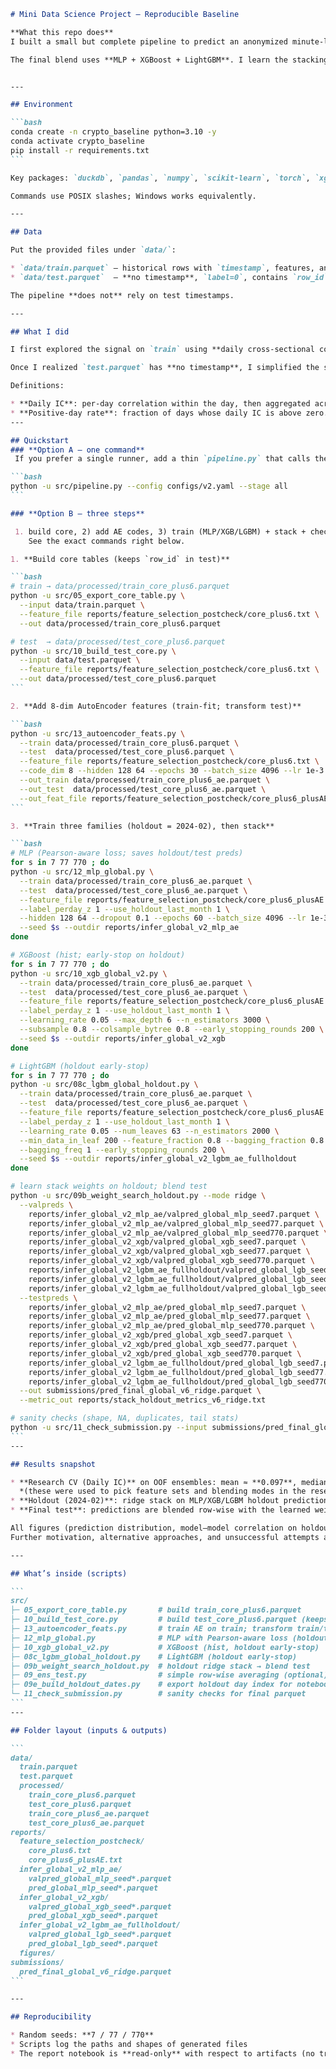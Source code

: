 ````markdown
# Mini Data Science Project — Reproducible Baseline

**What this repo does**
I built a small but complete pipeline to predict an anonymized minute‑level target from tabular features. The work is split on purpose: a **research line** (train/validation only) where I judge ideas by **Daily IC** (per‑day cross‑sectional correlation), and a **submission line** (train→test) that **doesn’t rely on timestamps** so it runs on `test.parquet` as it is.

The final blend uses **MLP + XGBoost + LightGBM**. I learn the stacking weights on the **last month in training (2024‑02)** and then apply the same weights to the test predictions. Any statistic that could leak—winsor thresholds, scalers, the AutoEncoder, and the stacker—is fit on training (or on the holdout month) and reused for validation/test. Test is streamed by DuckDB in chunks to keep memory stable.


---

## Environment

```bash
conda create -n crypto_baseline python=3.10 -y
conda activate crypto_baseline
pip install -r requirements.txt
```

Key packages: `duckdb`, `pandas`, `numpy`, `scikit-learn`, `torch`, `xgboost`, `lightgbm`, `matplotlib`, `seaborn`.

Commands use POSIX slashes; Windows works equivalently.

---

## Data

Put the provided files under `data/`:

* `data/train.parquet` — historical rows with `timestamp`, features, and `label`.
* `data/test.parquet`  — **no timestamp**, `label=0`, contains `row_id` and the same feature columns as train.

The pipeline **does not** rely on test timestamps.

---

## What I did 

I first explored the signal on `train` using **daily cross‑sectional correlation** (“daily IC”): for each day, compute Pearson correlation between predictions and labels **within that day**, then summarize across days (mean/median and the fraction of positive days). This told me which ideas were stable **through time**.

Once I realized `test.parquet` has **no timestamp**, I simplified the submission to a **global recipe** that does not need a day key: fit **column‑wise winsorization (1%/99%)** and **standardization** on training only; train a shallow **AutoEncoder** on training to obtain **8 nonlinear codes**; then train three families (MLP / XGBoost / LightGBM) and **stack their predictions** using weights learned on the last month of training.

Definitions:

* **Daily IC**: per‑day correlation within the day, then aggregated across days.
* **Positive‑day rate**: fraction of days whose daily IC is above zero.
---

## Quickstart 
### **Option A — one command**
 If you prefer a single runner, add a thin `pipeline.py` that calls the same scripts

```bash
python -u src/pipeline.py --config configs/v2.yaml --stage all
```

### **Option B — three steps**

 1. build core, 2) add AE codes, 3) train (MLP/XGB/LGBM) + stack + check.
    See the exact commands right below.

1. **Build core tables (keeps `row_id` in test)**

```bash
# train → data/processed/train_core_plus6.parquet
python -u src/05_export_core_table.py \
  --input data/train.parquet \
  --feature_file reports/feature_selection_postcheck/core_plus6.txt \
  --out data/processed/train_core_plus6.parquet

# test  → data/processed/test_core_plus6.parquet
python -u src/10_build_test_core.py \
  --input data/test.parquet \
  --feature_file reports/feature_selection_postcheck/core_plus6.txt \
  --out data/processed/test_core_plus6.parquet
```

2. **Add 8‑dim AutoEncoder features (train‑fit; transform test)**

```bash
python -u src/13_autoencoder_feats.py \
  --train data/processed/train_core_plus6.parquet \
  --test  data/processed/test_core_plus6.parquet \
  --feature_file reports/feature_selection_postcheck/core_plus6.txt \
  --code_dim 8 --hidden 128 64 --epochs 30 --batch_size 4096 --lr 1e-3 --seed 7 \
  --out_train data/processed/train_core_plus6_ae.parquet \
  --out_test  data/processed/test_core_plus6_ae.parquet \
  --out_feat_file reports/feature_selection_postcheck/core_plus6_plusAE.txt
```

3. **Train three families (holdout = 2024‑02), then stack**

```bash
# MLP (Pearson-aware loss; saves holdout/test preds)
for s in 7 77 770 ; do
python -u src/12_mlp_global.py \
  --train data/processed/train_core_plus6_ae.parquet \
  --test  data/processed/test_core_plus6_ae.parquet \
  --feature_file reports/feature_selection_postcheck/core_plus6_plusAE.txt \
  --label_perday_z 1 --use_holdout_last_month 1 \
  --hidden 128 64 --dropout 0.1 --epochs 60 --batch_size 4096 --lr 1e-3 \
  --seed $s --outdir reports/infer_global_v2_mlp_ae
done

# XGBoost (hist; early-stop on holdout)
for s in 7 77 770 ; do
python -u src/10_xgb_global_v2.py \
  --train data/processed/train_core_plus6_ae.parquet \
  --test  data/processed/test_core_plus6_ae.parquet \
  --feature_file reports/feature_selection_postcheck/core_plus6_plusAE.txt \
  --label_perday_z 1 --use_holdout_last_month 1 \
  --learning_rate 0.05 --max_depth 6 --n_estimators 3000 \
  --subsample 0.8 --colsample_bytree 0.8 --early_stopping_rounds 200 \
  --seed $s --outdir reports/infer_global_v2_xgb
done

# LightGBM (holdout early-stop)
for s in 7 77 770 ; do
python -u src/08c_lgbm_global_holdout.py \
  --train data/processed/train_core_plus6_ae.parquet \
  --test  data/processed/test_core_plus6_ae.parquet \
  --feature_file reports/feature_selection_postcheck/core_plus6_plusAE.txt \
  --label_perday_z 1 --use_holdout_last_month 1 \
  --learning_rate 0.05 --num_leaves 63 --n_estimators 2000 \
  --min_data_in_leaf 200 --feature_fraction 0.8 --bagging_fraction 0.8 \
  --bagging_freq 1 --early_stopping_rounds 200 \
  --seed $s --outdir reports/infer_global_v2_lgbm_ae_fullholdout
done

# learn stack weights on holdout; blend test
python -u src/09b_weight_search_holdout.py --mode ridge \
  --valpreds \
    reports/infer_global_v2_mlp_ae/valpred_global_mlp_seed7.parquet \
    reports/infer_global_v2_mlp_ae/valpred_global_mlp_seed77.parquet \
    reports/infer_global_v2_mlp_ae/valpred_global_mlp_seed770.parquet \
    reports/infer_global_v2_xgb/valpred_global_xgb_seed7.parquet \
    reports/infer_global_v2_xgb/valpred_global_xgb_seed77.parquet \
    reports/infer_global_v2_xgb/valpred_global_xgb_seed770.parquet \
    reports/infer_global_v2_lgbm_ae_fullholdout/valpred_global_lgb_seed7.parquet \
    reports/infer_global_v2_lgbm_ae_fullholdout/valpred_global_lgb_seed77.parquet \
    reports/infer_global_v2_lgbm_ae_fullholdout/valpred_global_lgb_seed770.parquet \
  --testpreds \
    reports/infer_global_v2_mlp_ae/pred_global_mlp_seed7.parquet \
    reports/infer_global_v2_mlp_ae/pred_global_mlp_seed77.parquet \
    reports/infer_global_v2_mlp_ae/pred_global_mlp_seed770.parquet \
    reports/infer_global_v2_xgb/pred_global_xgb_seed7.parquet \
    reports/infer_global_v2_xgb/pred_global_xgb_seed77.parquet \
    reports/infer_global_v2_xgb/pred_global_xgb_seed770.parquet \
    reports/infer_global_v2_lgbm_ae_fullholdout/pred_global_lgb_seed7.parquet \
    reports/infer_global_v2_lgbm_ae_fullholdout/pred_global_lgb_seed77.parquet \
    reports/infer_global_v2_lgbm_ae_fullholdout/pred_global_lgb_seed770.parquet \
  --out submissions/pred_final_global_v6_ridge.parquet \
  --metric_out reports/stack_holdout_metrics_v6_ridge.txt

# sanity checks (shape, NA, duplicates, tail stats)
python -u src/11_check_submission.py --input submissions/pred_final_global_v6_ridge.parquet
```
---

## Results snapshot

* **Research CV (Daily IC)** on OOF ensembles: mean ≈ **0.097**, median ≈ **0.091**, fraction of positive days ≈ **0.68**
  *(these were used to pick feature sets and blending modes in the research line)*
* **Holdout (2024‑02)**: ridge stack on MLP/XGB/LGBM holdout predictions yields **Pearson r ≈ 0.214**.
* **Final test**: predictions are blended row‑wise with the learned weights; timestamps are not needed.

All figures (prediction distribution, model–model correlation on holdout, per‑model holdout IC boxplots, and ensemble IC curves) are in **`notebooks/01_report.ipynb`**.
Further motivation, alternative approaches, and unsuccessful attempts are detailed in REPORT.md.

---

## What’s inside (scripts)

```
src/
├─ 05_export_core_table.py       # build train_core_plus6.parquet
├─ 10_build_test_core.py         # build test_core_plus6.parquet (keeps row_id)
├─ 13_autoencoder_feats.py       # train AE on train; transform train/test (+8 dims)
├─ 12_mlp_global.py              # MLP with Pearson-aware loss (holdout month)
├─ 10_xgb_global_v2.py           # XGBoost (hist, holdout early-stop)
├─ 08c_lgbm_global_holdout.py    # LightGBM (holdout early-stop)
├─ 09b_weight_search_holdout.py  # holdout ridge stack → blend test
├─ 09_ens_test.py                # simple row-wise averaging (optional)
├─ 09e_build_holdout_dates.py    # export holdout day index for notebook plots
└─ 11_check_submission.py        # sanity checks for final parquet
```
---

## Folder layout (inputs & outputs)

```
data/
  train.parquet
  test.parquet
  processed/
    train_core_plus6.parquet
    test_core_plus6.parquet
    train_core_plus6_ae.parquet
    test_core_plus6_ae.parquet
reports/
  feature_selection_postcheck/
    core_plus6.txt
    core_plus6_plusAE.txt
  infer_global_v2_mlp_ae/
    valpred_global_mlp_seed*.parquet
    pred_global_mlp_seed*.parquet
  infer_global_v2_xgb/
    valpred_global_xgb_seed*.parquet
    pred_global_xgb_seed*.parquet
  infer_global_v2_lgbm_ae_fullholdout/
    valpred_global_lgb_seed*.parquet
    pred_global_lgb_seed*.parquet
  figures/
submissions/
  pred_final_global_v6_ridge.parquet
```

---

## Reproducibility

* Random seeds: **7 / 77 / 770**
* Scripts log the paths and shapes of generated files
* The report notebook is **read‑only** with respect to artifacts (no training inside)


